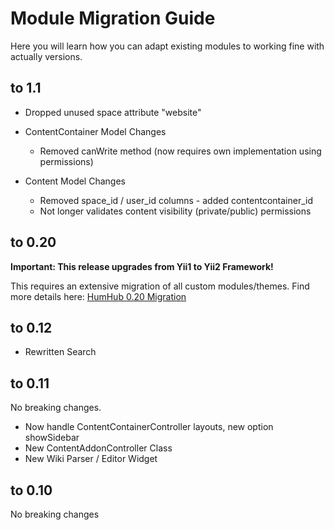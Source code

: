 # Module Migration Guide

Here you will learn how you can adapt existing modules to working fine with actually versions.

## to 1.1

- Dropped unused space attribute "website"

- ContentContainer Model Changes
    - Removed canWrite method (now requires own implementation using permissions)

- Content Model Changes
    - Removed space_id / user_id columns - added contentcontainer_id
    - Not longer validates content visibility (private/public) permissions

## to 0.20

**Important: This release upgrades from Yii1 to Yii2 Framework!**

This requires an extensive migration of all custom modules/themes.
Find more details here: [HumHub 0.20 Migration](dev-migrate-0.20.md)

## to 0.12

- Rewritten Search 

## to 0.11

No breaking changes.

- Now handle ContentContainerController layouts, new option showSidebar
- New ContentAddonController Class
- New Wiki Parser / Editor Widget

## to 0.10

No breaking changes
